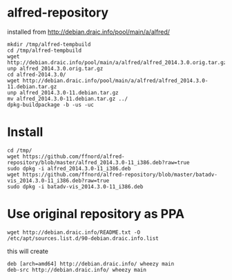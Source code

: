 alfred-repository
=================

installed from http://debian.draic.info/pool/main/a/alfred/

	mkdir /tmp/alfred-tempbuild
	cd /tmp/alfred-tempbuild
	wget http://debian.draic.info/pool/main/a/alfred/alfred_2014.3.0.orig.tar.gz
	unp alfred_2014.3.0.orig.tar.gz
	cd alfred-2014.3.0/
	wget http://debian.draic.info/pool/main/a/alfred/alfred_2014.3.0-11.debian.tar.gz
	unp alfred_2014.3.0-11.debian.tar.gz
	mv alfred_2014.3.0-11.debian.tar.gz ../
	dpkg-buildpackage -b -us -uc

Install
===

	cd /tmp/
	wget https://github.com/ffnord/alfred-repository/blob/master/alfred_2014.3.0-11_i386.deb?raw=true
	sudo dpkg -i alfred_2014.3.0-11_i386.deb
	wget https://github.com/ffnord/alfred-repository/blob/master/batadv-vis_2014.3.0-11_i386.deb?raw=true
	sudo dpkg -i batadv-vis_2014.3.0-11_i386.deb 
	
Use original repository as PPA
===

    wget http://debian.draic.info/README.txt -O /etc/apt/sources.list.d/90-debian.draic.info.list

this will create 

	deb [arch=amd64] http://debian.draic.info/ wheezy main
	deb-src http://debian.draic.info/ wheezy main
